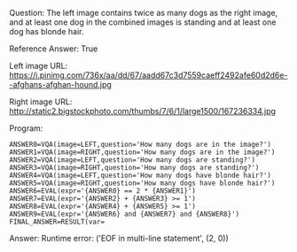 Question: The left image contains twice as many dogs as the right image, and at least one dog in the combined images is standing and at least one dog has blonde hair.

Reference Answer: True

Left image URL: https://i.pinimg.com/736x/aa/dd/67/aadd67c3d7559caeff2492afe60d2d6e--afghans-afghan-hound.jpg

Right image URL: http://static2.bigstockphoto.com/thumbs/7/6/1/large1500/167236334.jpg

Program:

```
ANSWER0=VQA(image=LEFT,question='How many dogs are in the image?')
ANSWER1=VQA(image=RIGHT,question='How many dogs are in the image?')
ANSWER2=VQA(image=LEFT,question='How many dogs are standing?')
ANSWER3=VQA(image=RIGHT,question='How many dogs are standing?')
ANSWER4=VQA(image=LEFT,question='How many dogs have blonde hair?')
ANSWER5=VQA(image=RIGHT,question='How many dogs have blonde hair?')
ANSWER6=EVAL(expr='{ANSWER0} == 2 * {ANSWER1}')
ANSWER7=EVAL(expr='{ANSWER2} + {ANSWER3} >= 1')
ANSWER8=EVAL(expr='{ANSWER4} + {ANSWER5} >= 1')
ANSWER9=EVAL(expr='{ANSWER6} and {ANSWER7} and {ANSWER8}')
FINAL_ANSWER=RESULT(var=
```
Answer: Runtime error: ('EOF in multi-line statement', (2, 0))

